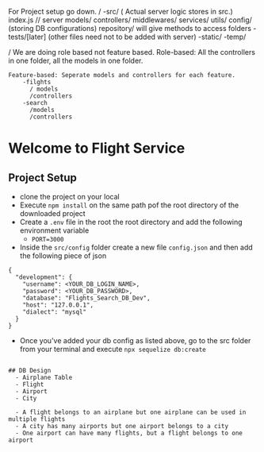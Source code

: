 For Project setup go down.
/
    -src/ ( Actual server logic stores in src.)
        index.js // server
        models/
        controllers/
        middlewares/
        services/
        utils/
        config/ (storing DB configurations)
        repository/ will give methods to access folders
    -tests/[later] (other files need not to be added with server)
    -static/
    -temp/

/ We are doing role based not feature based.
    Role-based: All the controllers in one folder, all the models in one folder.

    Feature-based: Seperate models and controllers for each feature.
        -filghts
          / models
          /controllers
        -search
          /models
          /controllers

# Welcome to Flight Service

## Project Setup
- clone the project on your local
- Execute `npm install` on the same path pof the root directory of the downloaded project
- Create a `.env` file in the root the root directory and add the following environment variable
  - `PORT=3000`
- Inside the `src/config` folder create a new file `config.json` and then add the following piece of json

```
{
  "development": {
    "username": <YOUR_DB_LOGIN_NAME>,
    "password": <YOUR_DB_PASSWORD>,
    "database": "Flights_Search_DB_Dev",
    "host": "127.0.0.1",
    "dialect": "mysql"
  }
}
```
- Once you've added your db config as listed above, go to the src folder from your terminal and execute `npx sequelize db:create`
```

## DB Design
  - Airplane Table
  - Flight
  - Airport
  - City

  - A flight belongs to an airplane but one airplane can be used in multiple flights
  - A city has many airports but one airport belongs to a city
  - One airport can have many flights, but a flight belongs to one airport